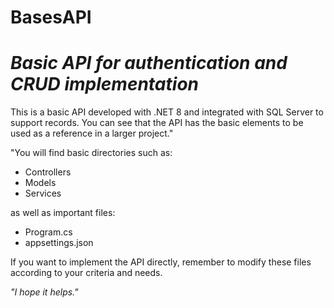 # BasesAPI
# _Basic API for authentication and CRUD implementation_


This is a basic API developed with .NET 8 and integrated with SQL Server to support records.
You can see that the API has the basic elements to be used as a reference in a larger project."

"You will find basic directories such as:

- Controllers
- Models
- Services

as well as important files:
- Program.cs
- appsettings.json

If you want to implement the API directly, remember to modify these files according to your criteria and needs.

_"I hope it helps."_
